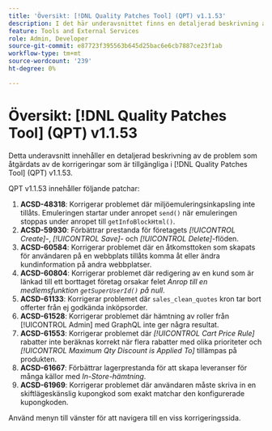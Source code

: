 ```yaml
---
title: 'Översikt: [!DNL Quality Patches Tool] (QPT) v1.1.53'
description: I det här underavsnittet finns en detaljerad beskrivning av de problem som åtgärdats av de korrigeringar som finns i  [!DNL Quality Patches Tool] (QPT) v1.1.53.
feature: Tools and External Services
role: Admin, Developer
source-git-commit: e87723f395563b645d25bac6e6cb7887ce23f1ab
workflow-type: tm+mt
source-wordcount: '239'
ht-degree: 0%

---
```


# Översikt: [!DNL Quality Patches Tool] (QPT) v1.1.53

Detta underavsnitt innehåller en detaljerad beskrivning av de problem som åtgärdats av de korrigeringar som är tillgängliga i [!DNL Quality Patches Tool] (QPT) v1.1.53.

QPT v1.1.53 innehåller följande patchar:

1. **ACSD-48318**: Korrigerar problemet där miljöemuleringsinkapsling inte tillåts. Emuleringen startar under anropet `send()` när emuleringen stoppas under anropet till `getInfoBlockHtml()`.
1. **ACSD-59930**: Förbättrar prestanda för företagets *[!UICONTROL Create]*-, *[!UICONTROL Save]*- och *[!UICONTROL Delete]*-flöden.
1. **ACSD-60584**: Korrigerar problemet där en åtkomsttoken som skapats för användaren på en webbplats tillåts komma åt eller ändra kundinformation på andra webbplatser.
1. **ACSD-60804**: Korrigerar problemet där redigering av en kund som är länkad till ett borttaget företag orsakar felet *Anrop till en medlemsfunktion `getSuperUserId()` på null*.
1. **ACSD-61133**: Korrigerar problemet där `sales_clean_quotes` kron tar bort offerter från ej godkända inköpsorder.
1. **ACSD-61528**: Korrigerar problemet där hämtning av roller från [!UICONTROL Admin] med GraphQL inte ger några resultat.
1. **ACSD-61553**: Korrigerar problemet där *[!UICONTROL Cart Price Rule]* rabatter inte beräknas korrekt när flera rabatter med olika prioriteter och *[!UICONTROL Maximum Qty Discount is Applied To]* tillämpas på produkten.
1. **ACSD-61667**: Förbättrar lagerprestanda för att skapa leveranser för många källor med *In-Store-hämtning*.
1. **ACSD-61969**: Korrigerar problemet där användaren måste skriva in en skiftlägeskänslig kupongkod som exakt matchar den konfigurerade kupongkoden.

Använd menyn till vänster för att navigera till en viss korrigeringssida.
